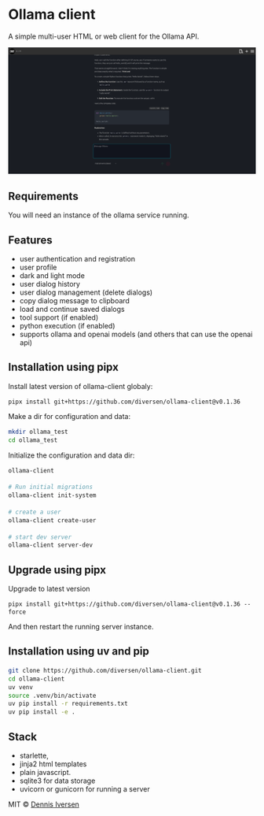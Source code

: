 # Ollama client

A simple multi-user HTML or web client for the Ollama API.

[![ollama-client](docs/screenshot.png)](docs/screenshot.png)

## Requirements

You will need an instance of the ollama service running.

## Features

* user authentication and registration
* user profile
* dark and light mode
* user dialog history
* user dialog management (delete dialogs)
* copy dialog message to clipboard
* load and continue saved dialogs
* tool support (if enabled)
* python execution (if enabled)
* supports ollama and openai models (and others that can use the openai api)

## Installation using pipx

Install latest version of ollama-client globaly:

<!-- LATEST-VERSION-PIPX -->
	pipx install git+https://github.com/diversen/ollama-client@v0.1.36

Make a dir for configuration and data:

```bash
mkdir ollama_test
cd ollama_test
```

Initialize the configuration and data dir:

```bash
ollama-client

# Run initial migrations
ollama-client init-system

# create a user
ollama-client create-user

# start dev server
ollama-client server-dev
```

## Upgrade using pipx

Upgrade to latest version

<!-- LATEST-VERSION-PIPX-FORCE -->
	pipx install git+https://github.com/diversen/ollama-client@v0.1.36 --force

And then restart the running server instance. 

## Installation using uv and pip

```bash
git clone https://github.com/diversen/ollama-client.git
cd ollama-client
uv venv
source .venv/bin/activate
uv pip install -r requirements.txt
uv pip install -e .
```

## Stack

* starlette, 
* jinja2 html templates
* plain javascript.
* sqlite3 for data storage
* uvicorn or gunicorn for running a server

MIT © [Dennis Iversen](https://github.com/diversen)
